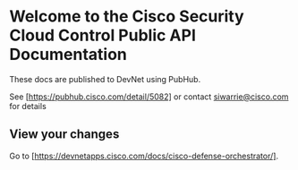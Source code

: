 # Welcome to the Cisco Security Cloud Control Public API Documentation

These docs are published to DevNet using PubHub. 

See [https://pubhub.cisco.com/detail/5082] or contact siwarrie@cisco.com for details

## View your changes
Go to [https://devnetapps.cisco.com/docs/cisco-defense-orchestrator/].
